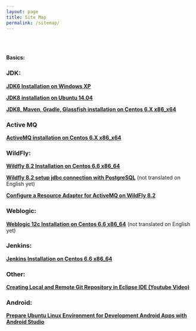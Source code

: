 ```yaml
---
layout: page
title: Site Map
permalink: /sitemap/
---
```


<br/><br/>

**Basics:**

### JDK:

<strong><a href="/java_basics/installation/jdk/6/windows/xp/">JDK6 Installation on Windows XP</a></strong>


<strong><a href="/java_basics/installation/jdk/8/linux/ubuntu/14.04/x86_x64/">JDK8 installation on Ubuntu 14.04</a></strong>


<strong><a href="/java_basics/installation/jdk/8/linux/centos/6/x86_x64/">JDK8, Maven, Gradle, Glassfish installation on Centos 6.X x86_x64</a></strong>

### Active MQ

<strong><a href="/java_basics/installation/activemq/centos/6/x86_x64/">ActiveMQ installation on Centos 6.X x86_x64</a></strong>

### WildFly:

<strong><a href="/docs/appserv/wildfly/8.2/installation/">Wildfly 8.2 Installation on Centos 6.6 x86_64</a></strong>

<strong><a href="/appservers/wildfly/8.2/jdbc/postgresq/">Wildfly 8.2 setup jdbc connection with PostgreSQL</a></strong> (not translated on English yet)

<strong><a href="/docs/appserv/wildfly/8.2/active-mq/">Configure a Resource Adapter for ActiveMQ on WildFly 8.2</a></strong>


### Weblogic:

<strong><a href="/docs/appserv/weblogic/12c/installation/">Weblogic 12c Installation on Centos 6.6 x86_64</a></strong> (not translated on English yet)

### Jenkins:


<strong><a href="/tools/jenkins/installation/">Jenkins Installation on Centos 6.6 x86_64</a></strong>


### Other:

<strong><a href="/java_basics/git/eclipse/">Creating Local and Remote Git Repository in Eclipse IDE (Youtube Video)</a></strong>



### Android:


<strong><a href="/java_basics/android/installation/">Prepare Ubuntu Linux Environment for Development Android Apps with Android Studio</a></strong>
